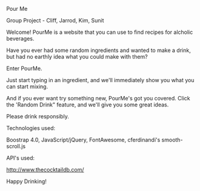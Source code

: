 Pour Me

Group Project - Cliff, Jarrod, Kim, Sunit

Welcome! PourMe is a website that you can use to find recipes for alcholic beverages.

Have you ever had some random ingredients and wanted to make a drink, but had no earthly idea what you could make with them?

Enter PourMe.

Just start typing in an ingredient, and we'll immediately show you what you can start mixing.

And if you ever want try something new, PourMe's got you covered. Click the 'Random Drink" feature, and we'll give you some great ideas.

Please drink responsibly.

Technologies used:

Boostrap 4.0, 
JavaScript/jQuery, 
FontAwesome, 
cferdinandi's smooth-scroll.js

API's used:

http://www.thecocktaildb.com/

Happy Drinking!
